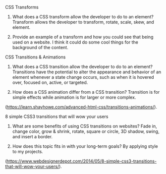 CSS Transforms

1. What does a CSS transform allow the developer to do to an element?
Transform allows the developer to transform, rotate, scale, skew, and element.

2. Provide an example of a transform and how you could see that being used on a website.
I think it could do some cool things for the background of the content.

CSS Transitions & Animations

1. What does a CSS transition allow the developer to do to an element?
Transitions have the potential to alter the appearance and behavior of an element whenever a state change occurs, such as when it is hovered over, focused on, active, or targeted.

2. How does a CSS animation differ from a CSS transition?
Transition is for simple effects while animation is for larger or more complex.

(<https://learn.shayhowe.com/advanced-html-css/transitions-animations/>).

8 simple CSS3 transitions that will wow your users

1. What are some benefits of using CSS transitions on websites?
Fade in, change color, grow & shrink, rotate, square or circle, 3D shadow, swing, and insert a border.

2. How does this topic fits in with your long-term goals?
By applying style to my projects.

(<https://www.webdesignerdepot.com/2014/05/8-simple-css3-transitions-that-will-wow-your-users/>).

